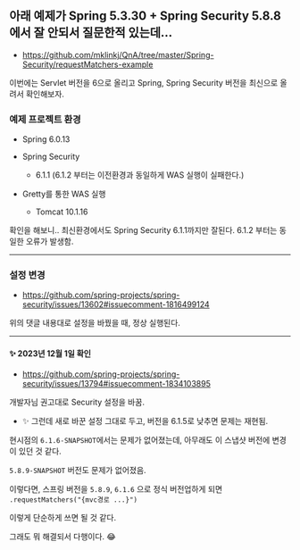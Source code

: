 ## 아래 예제가 Spring 5.3.30 + Spring Security 5.8.8에서 잘 안되서 질문한적 있는데...

* https://github.com/mklinkj/QnA/tree/master/Spring-Security/requestMatchers-example



이번에는 Servlet 버전을 6으로 올리고 Spring, Spring Security 버전을 최신으로 올려서 확인해보자.



### 예제 프로젝트 환경

* Spring 6.0.13

* Spring Security 
  * 6.1.1 (6.1.2 부터는 이전환경과 동일하게 WAS 실행이 실패한다.)
  
* Gretty를 통한 WAS 실행
  * Tomcat 10.1.16
  
    

확인을 해보니..  최신환경에서도 Spring Security 6.1.1까지만 잘된다. 6.1.2 부터는 동일한 오류가 발생함.



---

### 설정 변경

* https://github.com/spring-projects/spring-security/issues/13602#issuecomment-1816499124

위의 댓글 내용대로 설정을 바꿨을 때, 정상 실행된다.



---

#### ✨ 2023년 12월 1일 확인

* https://github.com/spring-projects/spring-security/issues/13794#issuecomment-1834103895

개발자님 권고대로 Security 설정을 바꿈.

* ✨ 그런데 새로 바꾼 설정 그대로 두고,  버전을 6.1.5로 낮추면 문제는 재현됨.

현시점의 `6.1.6-SNAPSHOT`에서는 문제가 없어졌는데, 아무래도 이 스냅샷 버전에 변경이 있던 것 같다.

`5.8.9-SNAPSHOT` 버전도  문제가 없어졌음.



이렇다면, 스프링 버전을 `5.8.9`, `6.1.6` 으로 정식 버전업하게 되면  `.requestMatchers("{mvc경로 ...}") ` 

이렇게 단순하게 쓰면 될 것 같다. 

그래도 뭐 해결되서 다행이다. 😂

